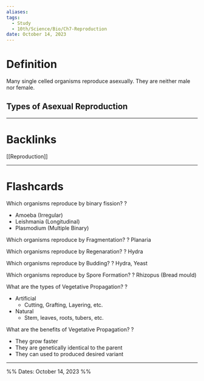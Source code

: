 ```yaml
---
aliases: 
tags:
  - Study
  - 10th/Science/Bio/Ch7-Reproduction
date: October 14, 2023
---
```

# Definition
Many single celled organisms reproduce asexually. They are neither male nor female.
## Types of Asexual Reproduction

---
# Backlinks
[[Reproduction]]

---
# Flashcards

Which organisms reproduce by binary fission?
?
- Amoeba (Irregular)
- Leishmania (Longitudinal)
- Plasmodium (Multiple Binary)
<!--SR:!2024-04-16,77,262-->

Which organisms reproduce by Fragmentation?
?
Planaria
<!--SR:!2024-03-26,26,260-->

Which organisms reproduce by Regenaration?
?
Hydra
<!--SR:!2024-04-06,68,260-->

Which organisms reproduce by Budding?
?
Hydra, Yeast
<!--SR:!2024-07-28,153,288-->

Which organisms reproduce by Spore Formation?
?
Rhizopus (Bread mould)
<!--SR:!2024-07-19,150,297-->

What are the types of Vegetative Propagation?
?
- Artificial
	- Cutting, Grafting, Layering, etc.
- Natural
	- Stem, leaves, roots, tubers, etc.
<!--SR:!2024-06-17,131,282-->

What are the benefits of Vegetative Propagation?
?
- They grow faster
- They are genetically identical to the parent
- They can used to produced desired variant
<!--SR:!2024-07-03,138,289-->



---

%%
Dates: October 14, 2023
%%
